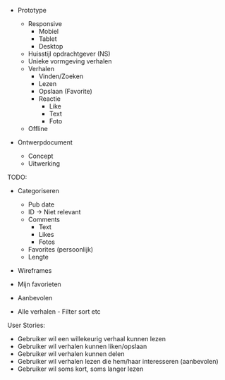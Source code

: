 - Prototype
	- Responsive
		- Mobiel
		- Tablet
		- Desktop
	- Huisstijl opdrachtgever (NS)
	- Unieke vormgeving verhalen
	- Verhalen
		- Vinden/Zoeken
		- Lezen
		- Opslaan (Favorite)
		- Reactie
			- Like
			- Text
			- Foto
	- Offline

- Ontwerpdocument
	- Concept
	- Uitwerking


TODO:
- Categoriseren
	- Pub date
	- ID -> Niet relevant
	- Comments
		- Text
		- Likes
		- Fotos
	- Favorites (persoonlijk)
	- Lengte
- Wireframes


- Mijn favorieten
- Aanbevolen
- Alle verhalen - Filter sort etc

User Stories:
- Gebruiker wil een willekeurig verhaal kunnen lezen
- Gebruiker wil verhalen kunnen liken/opslaan
- Gebruiker wil verhalen kunnen delen
- Gebruiker wil verhalen lezen die hem/haar interesseren (aanbevolen)
- Gebruiker wil soms kort, soms langer lezen
